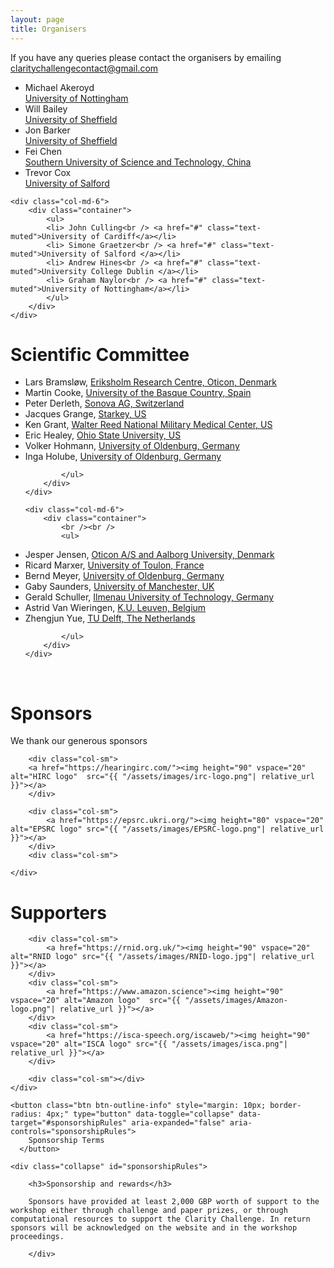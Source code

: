 ```yaml
---
layout: page
title: Organisers
---
```


If you have any queries please contact the organisers by emailing <a href="mailto:claritychallengecontact@gmail.com">claritychallengecontact@gmail.com</a>

<div class="row">
    <div class="col-md-6">
        <div class="container">
            <ul>
                    <li> Michael Akeroyd<br /><a href="#" class="text-muted">University of Nottingham</a></li>
                    <li> Will Bailey<br /> <a href="#" class="text-muted">University of Sheffield </a></li>
                    <li> Jon Barker<br /> <a href="#" class="text-muted">University of Sheffield </a></li>
                    <li> Fei Chen<br /> <a href="#" class="text-muted">Southern University of Science and Technology, China </a></li>
                    <li> Trevor Cox<br /> <a href="#" class="text-muted">University of Salford </a></li>
            </ul>
        </div>
    </div>

    <div class="col-md-6">
        <div class="container">
            <ul>
            <li> John Culling<br /> <a href="#" class="text-muted">University of Cardiff</a></li>
            <li> Simone Graetzer<br /> <a href="#" class="text-muted">University of Salford </a></li>
            <li> Andrew Hines<br /> <a href="#" class="text-muted">University College Dublin </a></li>
            <li> Graham Naylor<br /> <a href="#" class="text-muted">University of Nottingham</a></li>
            </ul>
        </div>
    </div>

</div>

<div class="row">
    <div class="col-md-6">
        <div class="container">
            <h1> Scientific Committee</h1>
            <ul>

<li>Lars Bramsløw,	<a href="#" class="text-muted">Eriksholm Research Centre, Oticon, Denmark</a></li>
<li>Martin Cooke,	<a href="#" class="text-muted">University of the Basque Country, Spain</a></li>
<li>Peter Derleth,	<a href="#" class="text-muted">Sonova AG, Switzerland</a></li>
<li>Jacques Grange,	<a href="#" class="text-muted">Starkey, US</a></li>
<li>Ken Grant,	<a href="#" class="text-muted">Walter Reed National Military Medical Center, US</a></li>
<li>Eric Healey,	<a href="#" class="text-muted">Ohio State University, US</a></li>
<li>Volker Hohmann,	<a href="#" class="text-muted">University of Oldenburg, Germany</a></li>
<li>Inga Holube,	<a href="#" class="text-muted">University of Oldenburg, Germany</a></li>

            </ul>
        </div>
    </div>

    <div class="col-md-6">
        <div class="container">
            <br /><br />
            <ul>

<li>Jesper Jensen,	<a href="#" class="text-muted">Oticon A/S and Aalborg University, Denmark</a></li>
<li>Ricard Marxer,	<a href="#" class="text-muted">University of Toulon, France</a></li>
<li>Bernd Meyer,	<a href="#" class="text-muted">University of Oldenburg, Germany</a></li>
<li>Gaby Saunders,	<a href="#" class="text-muted">University of Manchester, UK</a></li>
<li>Gerald Schuller,	<a href="#" class="text-muted">Ilmenau University of Technology, Germany</a></li>
<li>Astrid Van Wieringen,	<a href="#" class="text-muted">K.U. Leuven, Belgium</a></li>
<li>Zhengjun Yue,	<a href="#" class="text-muted">TU Delft, The Netherlands</a></li>

            </ul>
        </div>
    </div>

</div>
<br/>

<h1> Sponsors </h1>

We thank our generous sponsors

<div id="logos">
    <div class="row">
        <div class="col-sm"></div>

        <div class="col-sm">
        <a href="https://hearingirc.com/"><img height="90" vspace="20" alt="HIRC logo"  src="{{ "/assets/images/irc-logo.png"| relative_url }}"></a>
        </div>

        <div class="col-sm">
            <a href="https://epsrc.ukri.org/"><img height="80" vspace="20" alt="EPSRC logo" src="{{ "/assets/images/EPSRC-logo.png"| relative_url }}"></a>
        </div>
        <div class="col-sm">

    </div>

</div>

<h1> Supporters</h1>
<div id="logos">
    <div class="row">
        <div class="col-sm"></div>

        <div class="col-sm">
            <a href="https://rnid.org.uk/"><img height="90" vspace="20" alt="RNID logo" src="{{ "/assets/images/RNID-logo.jpg"| relative_url }}"></a>
        </div>
        <div class="col-sm">
            <a href="https://www.amazon.science"><img height="90" vspace="20" alt="Amazon logo"  src="{{ "/assets/images/Amazon-logo.png"| relative_url }}"></a>
        </div>
        <div class="col-sm">
            <a href="https://isca-speech.org/iscaweb/"><img height="90" vspace="20" alt="ISCA logo" src="{{ "/assets/images/isca.png"| relative_url }}"></a>
        </div>

        <div class="col-sm"></div>
    </div>

</div>

    <button class="btn btn-outline-info" style="margin: 10px; border-radius: 4px;" type="button" data-toggle="collapse" data-target="#sponsorshipRules" aria-expanded="false" aria-controls="sponsorshipRules">
        Sponsorship Terms
      </button>

    <div class="collapse" id="sponsorshipRules">

        <h3>Sponsorship and rewards</h3>

        Sponsors have provided at least 2,000 GBP worth of support to the workshop either through challenge and paper prizes, or through computational resources to support the Clarity Challenge. In return sponsors will be acknowledged on the website and in the workshop proceedings.

        </div>
